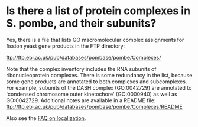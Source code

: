 # Is there a list of protein complexes in S. pombe, and their subunits?
<!-- pombase_categories: Datasets,Genome Statistics and Lists,Using Ontologies -->

Yes, there is a file that lists GO macromolecular complex assignments
for fission yeast gene products in the FTP directory:

<ftp://ftp.ebi.ac.uk/pub/databases/pombase/pombe/Complexes/>

Note that the complex inventory includes the RNA subunits of
ribonucleoprotein complexes. There is some redundancy in the list,
because some gene products are annotated to both complexes and
subcomplexes. For example, subunits of the DASH complex (GO:0042729) are
annotated to 'condensed chromosome outer kinetochore' (GO:0000940) as
well as GO:0042729. Additional notes are available in a README file:
<ftp://ftp.ebi.ac.uk/pub/databases/pombase/pombe/Complexes/README>

Also see the [FAQ on
localization](/faq/how-can-i-find-protein-localization-data).

